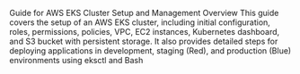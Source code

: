 Guide for AWS EKS Cluster Setup and Management
Overview
This guide covers the setup of an AWS EKS cluster, including initial configuration, roles, permissions, policies, VPC, EC2 instances, Kubernetes dashboard, and S3 bucket with persistent storage. It also provides detailed steps for deploying applications in development, staging (Red), and production (Blue) environments using eksctl and Bash 
